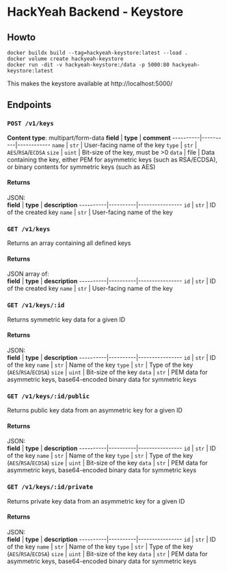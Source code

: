 # HackYeah Backend - Keystore
## Howto
```
docker buildx build --tag=hackyeah-keystore:latest --load .
docker volume create hackyeah-keystore
docker run -dit -v hackyeah-keystore:/data -p 5000:80 hackyeah-keystore:latest
```

This makes the keystore available at http://localhost:5000/

## Endpoints
### `POST /v1/keys`
**Content type**: multipart/form-data
**field** | **type** | **comment**
----------|----------|------------
`name`    | `str`    | User-facing name of the key
`type`    | `str`    | `AES`/`RSA`/`ECDSA`
`size`    | `uint`   | Bit-size of the key, must be >0
`data`    | file     | Data containing the key, either PEM for asymmetric keys (such as RSA/ECDSA), or binary contents for symmetric keys (such as AES)

#### Returns
JSON:  
**field** | **type** | **description**
----------|----------|----------------
`id`      | `str`    | ID of the created key
`name`    | `str`    | User-facing name of the key

### `GET /v1/keys`
Returns an array containing all defined keys

#### Returns
JSON array of:  
**field** | **type** | **description**
----------|----------|----------------
`id`      | `str`    | ID of the created key
`name`    | `str`    | User-facing name of the key

### `GET /v1/keys/:id`
Returns symmetric key data for a given ID

#### Returns
JSON:  
**field** | **type** | **description**
----------|----------|----------------
`id`      | `str`    | ID of the key
`name`    | `str`    | Name of the key
`type`    | `str`    | Type of the key (`AES`/`RSA`/`ECDSA`)
`size`    | `uint`   | Bit-size of the key
`data`    | `str`    | PEM data for asymmetric keys, base64-encoded binary data for symmetric keys

### `GET /v1/keys/:id/public`
Returns public key data from an asymmetric key for a given ID

#### Returns
JSON:  
**field** | **type** | **description**
----------|----------|----------------
`id`      | `str`    | ID of the key
`name`    | `str`    | Name of the key
`type`    | `str`    | Type of the key (`AES`/`RSA`/`ECDSA`)
`size`    | `uint`   | Bit-size of the key
`data`    | `str`    | PEM data for asymmetric keys, base64-encoded binary data for symmetric keys

### `GET /v1/keys/:id/private`
Returns private key data from an asymmetric key for a given ID

#### Returns
JSON:  
**field** | **type** | **description**
----------|----------|----------------
`id`      | `str`    | ID of the key
`name`    | `str`    | Name of the key
`type`    | `str`    | Type of the key (`AES`/`RSA`/`ECDSA`)
`size`    | `uint`   | Bit-size of the key
`data`    | `str`    | PEM data for asymmetric keys, base64-encoded binary data for symmetric keys
